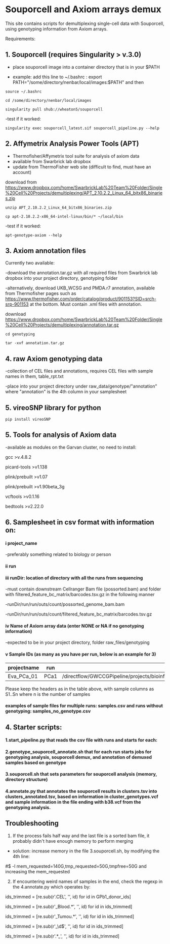 # Souporcell and Axiom arrays demux

This site contains scripts for demultiplexing single-cell data with Souporcell, using genotyping information from Axiom arrays. 

Requirements:
## 1. Souporcell (requires Singularity > v.3.0)

- place souporcell image into a container directory that is in your $PATH

- example: add this line to ~/.bashrc : export PATH="/some/directory/nenbar/local/images:$PATH" and then

`source ~/.bashrc`

`cd /some/directory/nenbar/local/images`

`singularity pull shub://wheaton5/souporcell`

-test if it worked:

`singularity exec souporcell_latest.sif souporcell_pipeline.py --help`

## 2. Affymetrix Analysis Power Tools (APT)
- Thermofisher/Affymetrix tool suite for analysis of axiom data
- available from Swarbrick lab dropbox
- update from ThermoFisher web site (difficult to find, must have an account)

download from https://www.dropbox.com/home/SwarbrickLab%20Team%20Folder/Single%20Cell%20Projects/demultiplexing/APT_2.10.2.2_Linux_64_bitx86_binaries.zip

`unzip APT_2.10.2.2_Linux_64_bitx86_binaries.zip`

`cp apt-2.10.2.2-x86_64-intel-linux/bin/* ~/local/bin`

-test if it worked:

`apt-genotype-axiom --help`

## 3. Axiom annotation files

Currently two available:

-download the annotation.tar.gz with all required files from Swarbrick lab dropbox into your project directory, genotyping folder

-alternatively, download UKB_WCSG and PMDA.r7 annotation, available from Thermofisher pages such as https://www.thermofisher.com/order/catalog/product/901153?SID=srch-srp-901153 at the bottom. Must contain .xml files with annotation.

download https://www.dropbox.com/home/SwarbrickLab%20Team%20Folder/Single%20Cell%20Projects/demultiplexing/annotation.tar.gz

`cd genotyping`

`tar -xvf annotation.tar.gz`

## 4. raw Axiom genotyping data

-collection of CEL files and annotations, requires CEL files with sample names in them, table_rpt.txt

-place into your project directory under raw_data/genotype/"annotation" where "annotation" is the 4th column in your samplesheet

## 5. vireoSNP library for python

`pip install vireoSNP`


## 5. Tools for analysis of Axiom data 
-available as modules on the Garvan cluster, no need to install:

gcc >v.4.8.2

picard-tools >v1.138

plink/prebuilt >v1.07

plink/prebuilt >v1.90beta_3g

vcftools >v0.1.16

bedtools >v2.22.0

## 6. Samplesheet in csv format with information on: 
#### i project_name 
-preferably something related to biology or person
#### ii run
#### iii runDir: location of directory with all the runs from sequencing
-must contain downstream Cellranger Bam file (possorted.bam) and folder with filtered_feature_bc_matrix/barcodes.tsv.gz in the following manner

-runDir/run/run/outs/count/possorted_genome_bam.bam

-runDir/run/run/outs/count/filtered_feature_bc_matrix/barcodes.tsv.gz

#### iv Name of Axiom array data (enter NONE or NA if no genotyping information)

-expected to be in your project directory, folder raw_files/genotyping

#### v Sample IDs (as many as you have per run, below is an example for 3)

| projectname | run | runDir | annotation | S1 | S2 | S3 |
| ----------- | --- | ------ | ---------- | -- | -- | -- |
| Eva_PCa_01  | PCa1 | /directflow/GWCCGPipeline/projects/bioinformatics/R_200416_EVAAPO_INT_10X/200626_A00152_0271_BHFHVNDSXY/GE | HAR8323_UKB_2020_RESULTS | 20384 | 19616 | 20216 |

Please keep the headers as in the table above, with sample columns as S1..Sn where n is the number of samples

#### examples of sample files for multiple runs: samples.csv and runs without genotyping: samples_no_genotype.csv

## 4. Starter scripts:
#### 1.start_pipeline.py that reads the csv file with runs and starts for each:
#### 2.genotype_souporcell_annotate.sh that for each run starts jobs for genotyping analysis, souporcell demux, and annotation of demuxed samples based on genotype
#### 3.souporcell.sh that sets parameters for souporcell analysis (memory, directory structure)
#### 4.annotate.py that annotates the souporcell results in clusters.tsv into clusters_annotated.tsv, based on information in cluster_genotypes.vcf and sample information in the file ending with b38.vcf from the genotyping analysis.


## Troubleshooting

1. If the process fails half way and the last file is a sorted bam file, it probably didn't have enough memory to perform merging

- solution: increase memory in the file 3.souporcell.sh, by modifying the 4th line: 

#$ -l mem_requested=140G,tmp_requested=50G,tmpfree=50G and increasing the mem_requested



2. If encountering weird names of samples in the end, check the regexp in the 4.annotate.py which operates by:

ids_trimmed = [re.sub(r'.CEL', '', id) for id in GPb1_donor_ids]

ids_trimmed = [re.sub(r'_Blood.*', '', id) for id in ids_trimmed]

ids_trimmed = [re.sub(r'_Tumou.*', '', id) for id in ids_trimmed]

ids_trimmed = [re.sub(r'_\d$', '', id) for id in ids_trimmed]

ids_trimmed = [re.sub(r'.*_', '', id) for id in ids_trimmed]
